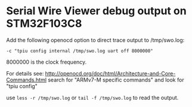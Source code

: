 # Serial Wire Viewer debug output on STM32F103C8

Add the following openocd option to direct trace output to /tmp/swo.log:

```
-c "tpiu config internal /tmp/swo.log uart off 8000000"
```

8000000 is the clock frequency.

For details see: http://openocd.org/doc/html/Architecture-and-Core-Commands.html search for "ARMv7-M specific commands" and look for "tpiu config"

use `less -r /tmp/swo.log` or `tail -f /tmp/swo.log` to read the output.

